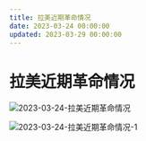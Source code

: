 ```yaml
---
title: 拉美近期革命情况
date: 2023-03-24 00:00:00
updated: 2023-03-29 00:00:00
---
```


# 拉美近期革命情况
![2023-03-24-拉美近期革命情况](assets/2023-03-24-拉美近期革命情况.png)

![2023-03-24-拉美近期革命情况-1](assets/2023-03-24-拉美近期革命情况-1.jpeg)


